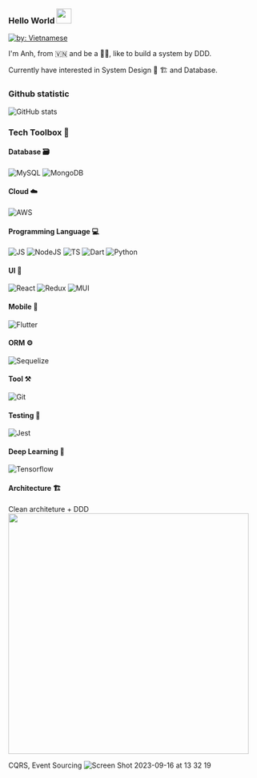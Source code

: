 ### Hello World <img src="https://raw.githubusercontent.com/MartinHeinz/MartinHeinz/master/wave.gif" width="30px"></h1>

[![by: Vietnamese](https://raw.githubusercontent.com/webuild-community/badge/master/svg/by.svg)](https://webuild.community/)

I'm Anh, from 🇻🇳 and be a 👨‍💻, like to build a system by DDD.

Currently have interested in System Design 👷 🏗️ and Database.

### Github statistic

![GitHub stats](https://github-readme-stats.vercel.app/api?username=tuananhhedspibk&show_icons=true&count_private=true?)

### Tech Toolbox 🧰

#### Database 🗃️
<a><img src="https://img.shields.io/badge/MySQL-005C84?style=for-the-badge&logo=mysql&logoColor=white" alt="MySQL"/></a>
<a><img src="https://img.shields.io/badge/MongoDB-4EA94B?style=for-the-badge&logo=mongodb&logoColor=white" alt="MongoDB"/></a>

#### Cloud ☁️
<a><img src="https://img.shields.io/badge/Amazon_AWS-FF9900?style=for-the-badge&logo=amazonaws&logoColor=white" alt="AWS"/></a>

#### Programming Language 💻
<a><img src="https://img.shields.io/badge/JavaScript-F7DF1E?style=for-the-badge&logo=javascript&logoColor=black" alt="JS"/></a>
<a><img src="https://img.shields.io/badge/Node.js-43853D?style=for-the-badge&logo=node.js&logoColor=white" alt="NodeJS"/></a>
<a><img src="https://img.shields.io/badge/TypeScript-007ACC?style=for-the-badge&logo=typescript&logoColor=white" alt="TS"/></a>
<a><img src="https://img.shields.io/badge/Dart-0175C2?style=for-the-badge&logo=dart&logoColor=white" alt="Dart"/></a>
<a><img src="https://img.shields.io/badge/Python-3776AB?style=for-the-badge&logo=python&logoColor=white" alt="Python"/></a>

#### UI 🎨
<a><img src="https://img.shields.io/badge/React-20232A?style=for-the-badge&logo=react&logoColor=61DAFB" alt="React"/></a>
<a><img src="https://img.shields.io/badge/Redux-593D88?style=for-the-badge&logo=redux&logoColor=white" alt="Redux"/></a>
<a><img src="https://img.shields.io/badge/Material--UI-0081CB?style=for-the-badge&logo=material-ui&logoColor=white" alt="MUI"/></a>

#### Mobile 📱
<a><img src="https://img.shields.io/badge/Flutter-02569B?style=for-the-badge&logo=flutter&logoColor=white" alt="Flutter"/></a>

#### ORM ⚙️
<a><img src="https://img.shields.io/badge/Sequelize-52B0E7?style=for-the-badge&logo=Sequelize&logoColor=white" alt="Sequelize"/></a>

#### Tool ⚒️
<a><img src="https://img.shields.io/badge/GIT-E44C30?style=for-the-badge&logo=git&logoColor=white" alt="Git"/></a>

#### Testing 🧪
<a><img src="https://img.shields.io/badge/Jest-323330?style=for-the-badge&logo=Jest&logoColor=white" alt="Jest"/></a>

#### Deep Learning 🤖
<a><img src="https://img.shields.io/badge/TensorFlow-FF6F00?style=for-the-badge&logo=tensorflow&logoColor=white" alt="Tensorflow"/></a>

#### Architecture 🏗️

Clean architeture + DDD
<br/>
<img width="480" src="https://user-images.githubusercontent.com/15076665/184592966-5cceea78-a74f-4938-8aa8-6a88a8e383db.png" />

CQRS, Event Sourcing
![Screen Shot 2023-09-16 at 13 32 19](https://github.com/tuananhhedspibk/tuananhhedspibk/assets/15076665/769f53ac-c09c-40a6-810a-78bbb642b955)
